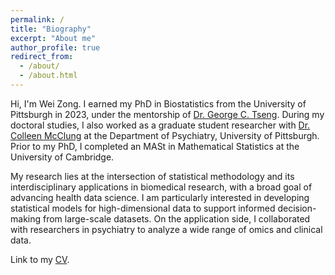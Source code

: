```yaml
---
permalink: /
title: "Biography"
excerpt: "About me"
author_profile: true
redirect_from: 
  - /about/
  - /about.html
---
```


Hi, I'm Wei Zong. I earned my PhD in Biostatistics from the University of Pittsburgh in 2023, under the mentorship of [Dr. George C. Tseng](http://www.pitt.edu/~ctseng/). During my doctoral studies, I also worked as a graduate student researcher with [Dr. Colleen McClung](http://www.mcclung.pitt.edu/) at the Department of Psychiatry, University of Pittsburgh. Prior to my PhD, I completed an MASt in Mathematical Statistics at the University of Cambridge. 

My research lies at the intersection of statistical methodology and its interdisciplinary applications in
biomedical research, with a broad goal of advancing health data science. I am particularly interested in developing statistical models for high-dimensional data to support informed decision-making from large-scale datasets. On the application side, I collaborated with researchers in psychiatry to analyze a wide range of omics and clinical data.

Link to my [CV](http://weiiizong.github.io/files/WeiZong_CV_2025.pdf).
